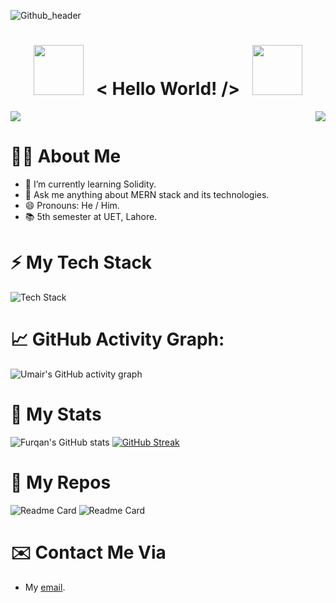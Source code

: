 ![Github_header](https://user-images.githubusercontent.com/88898454/162613510-d24014b6-b4ea-4f67-ba4a-19b4d956ceab.png)

<h1 align="center">
  <img src="https://user-images.githubusercontent.com/88898454/162615569-25a9d7d3-9235-4322-805f-1438d2b79e43.gif" width="80">
  &nbsp; < Hello World! /> &nbsp;
  <img src="https://user-images.githubusercontent.com/88898454/162615569-25a9d7d3-9235-4322-805f-1438d2b79e43.gif" width="80">
</h1>


<div style="display: flex;
  justify-content: space-between;">
  <img src="https://readme-typing-svg.herokuapp.com?font=Poppins&lines=I+am+Furqan;A+Final+Year+Computer+Science+Student;Front-End+Developer;Currently+learning+solidity">
  <img src="https://media1.giphy.com/media/9rtpurjbqiqZXbBBet/giphy.gif" align = "right">
</div>

# 👨‍💻 About Me

- 🌱 I’m currently learning Solidity.
- 💬 Ask me anything about MERN stack and its technologies.
- 😄 Pronouns: He / Him.
- 📚 5th semester at UET, Lahore.

# ⚡ My Tech Stack
![Tech Stack](https://cardify.vercel.app/api/badges?border=false&borderColor=%23ddd&borderWidth=2&iconColor=&icons=html5%2Ccss3%2Cjavascript%2Cpython%2Cnodedotjs%2Creact%2Csolidity%2Cethereum&preset=dark&shadow=true&width=200)

# 📈 GitHub Activity Graph:
![Umair's GitHub activity graph](https://activity-graph.herokuapp.com/graph?username=Umair-Manzoor-47&hide_border=true&theme=redical)

# 🚀 My Stats
![Furqan's GitHub stats](https://github-readme-stats.vercel.app/api?username=Umair-Manzoor-47&show_icons=true&theme=aura)
[![GitHub Streak](http://github-readme-streak-stats.herokuapp.com?user=Umair-Manzoor-47&theme=onedark&hide_border=true&date_format=M%20j%5B%2C%20Y%5D)](https://git.io/streak-stats)

# 🐶 My Repos
![Readme Card](https://github-readme-stats.vercel.app/api/pin/?username=Umair-Manzoor-47&repo=odin_log)
![Readme Card](https://github-readme-stats.vercel.app/api/pin/?username=Umair-Manzoor-47&repo=cs50)

# ✉️ Contact Me Via
- <p>My <a href="mailto:umairmanzoor546@gmail.com">email</a>.</p>
